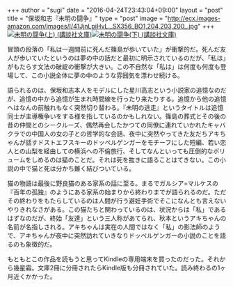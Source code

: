 +++
author = "sugi"
date = "2016-04-24T23:43:04+09:00"
layout = "post"
title = "保坂和志『未明の闘争』"
type = "post"
image = "http://ecx.images-amazon.com/images/I/41JjnLpiHvL._SX356_BO1,204,203,200_.jpg"
+++
<a href="http://www.amazon.co.jp/exec/obidos/ASIN/4062933225/chezsugi-22/ref=nosim/" name="amazletlink" target="_blank"><img src="http://ecx.images-amazon.com/images/I/41JjnLpiHvL._SL160_.jpg" alt="未明の闘争(上) (講談社文庫)" class="alignleft"  /></a><a href="http://www.amazon.co.jp/exec/obidos/ASIN/4062933233/chezsugi-22/ref=nosim/" name="amazletlink" target="_blank"><img src="http://ecx.images-amazon.com/images/I/417lrxQ7N2L._SL160_.jpg" alt="未明の闘争(下) (講談社文庫)" class="alignleft"  /></a>

冒頭の段落の「私は一週間前に死んだ篠島が歩いていた」が衝撃的だ。死んだ友人が歩いていたというのは夢の中の話だと最初に明示されているのだが、「私は」がもたらす文法の破綻の衝撃が大きい。この不自然な「私は」は何度も何度も登場して、この小説全体に夢の中のような雰囲気を漂わせ続ける。

語られるのは、保坂和志本人をモデルにした星川高志という小説家の追憶なのだが、追憶の中から追憶が生まれ時間線を行ったり来たりする。追憶から他の追憶へはなんの前触れもなく突然切り替わる。『未明の逃走』というタイトルは追憶同士が主導権争いをする様を指しているのかもしれない。篠島の葬式とその後の昔の仲間とのシークルーズ、偶然再会したかつての同僚に連れていかれたキャバクラでの中国人の女の子との哲学的な会話、夜中に突然やってきた友だちアキちゃんが話すドストエフスキーのドッペルゲンガーをモチーフにした短編、若い恋人との山梨を経由しての横浜への不倫旅行、そしてなんといっても圧倒的なボリュームをしめるのは猫のことだ。それは死を抜きに語ることはてきない。この小説の中で猫と死は分かち難く結びついている。

猫の物語は最後に野良猫のある家系の話に至る。まるでガルシア=マルケスの『百年の孤独』のようにある家系の始まりから終わりまでが語られるのだ。ただその終わりをもたらしているのは人間が行う避妊手術でそこになんとも言えないやりきれなさがある。この猫たちと関わっているのは、状況からは「私」であるはずなのだが、終始「友達」という三人称があてられ、秋本というアキちゃんの名前が名指しされる。アキちゃんは実在の人間ではなく「私」の影法師のようで、アキちゃんが夜中に突然訪れていきなりドッペルゲンガーの小説のことを語るのも象徴的だ。

もともとこの作品を読もうと思ってKindleの専用端末を買ったのだった。それから幾星霜。文庫2冊に分冊されたらKindle版も分冊されていた。読み終わるの1ヶ月近くかかった。
